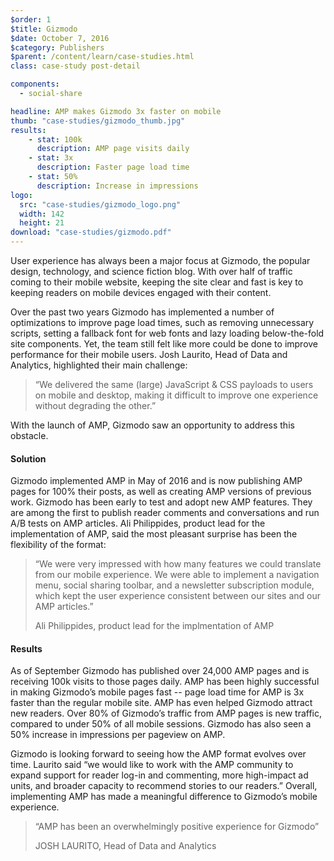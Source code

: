 ```yaml
---
$order: 1
$title: Gizmodo
$date: October 7, 2016
$category: Publishers
$parent: /content/learn/case-studies.html
class: case-study post-detail

components:
  - social-share

headline: AMP makes Gizmodo 3x faster on mobile
thumb: "case-studies/gizmodo_thumb.jpg"
results:
    - stat: 100k
      description: AMP page visits daily
    - stat: 3x
      description: Faster page load time
    - stat: 50%
      description: Increase in impressions
logo:
  src: "case-studies/gizmodo_logo.png"
  width: 142
  height: 21
download: "case-studies/gizmodo.pdf"
---
```


<div class="img-right gizmodo">
    <amp-img width="1439" height="1876" layout="responsive" src="/static/img/case-studies/gizmodo_phone1.png"></amp-img>
</div>

User experience has always been a major focus at Gizmodo, the popular design, technology, and science fiction blog. With over half of traffic coming to their mobile website, keeping the site clear and fast is key to keeping readers on mobile devices engaged with their content.

Over the past two years Gizmodo has implemented a number of optimizations to improve page load times, such as removing unnecessary scripts, setting a fallback font for web fonts and lazy loading below-the-fold site components. Yet, the team still felt like more could be done to improve performance for their mobile users. Josh Laurito, Head of Data and Analytics, highlighted their main challenge:

> “We delivered the same (large) JavaScript & CSS payloads to users on mobile and desktop, making it difficult to improve one experience without degrading the other.”

With the launch of AMP, Gizmodo saw an opportunity to address this obstacle.

#### Solution

Gizmodo implemented AMP in May of 2016 and is now publishing AMP pages for 100% their posts, as well as creating AMP versions of previous work. Gizmodo has been early to test and adopt new AMP features. They are among the first to publish reader comments and conversations and run A/B tests on AMP articles. Ali Philippides, product lead for the implementation of AMP, said the most pleasant surprise has been the flexibility of the format:

> “We were very impressed with how many features we could translate from our mobile experience. We were able to implement a navigation menu, social sharing toolbar, and a newsletter subscription module, which kept the user experience consistent between our sites and our AMP articles.”
>
> Ali Philippides, product lead for the implmentation of AMP


<div class="img-left gizmodo img-mobile">
    <amp-img width="1200" height="1423" layout="responsive" src="/static/img/case-studies/gizmodo_phone2.png"></amp-img>
</div>

#### Results

<div class="img-left gizmodo img-desktop">
    <amp-img width="1200" height="1423" layout="responsive" src="/static/img/case-studies/gizmodo_phone2.png"></amp-img>
</div>

As of September Gizmodo has published over 24,000 AMP pages and is receiving 100k visits to those pages daily. AMP has been highly successful in making Gizmodo’s mobile pages fast  -- page load time for AMP is 3x faster than the regular mobile site. AMP has even helped Gizmodo attract new readers. Over 80% of Gizmodo’s traffic from AMP pages is new traffic, compared to under 50% of all mobile sessions. Gizmodo has also seen a 50% increase in impressions per pageview on AMP.

Gizmodo is looking forward to seeing how the AMP format evolves over time. Laurito said “we would like to work with the AMP community to expand support for reader log-in and commenting, more high-impact ad units, and broader capacity to recommend stories to our readers.” Overall, implementing AMP has made a meaningful difference to Gizmodo’s mobile experience.

> “AMP has been an overwhelmingly positive experience for Gizmodo”
>
> JOSH LAURITO, Head of Data and Analytics
